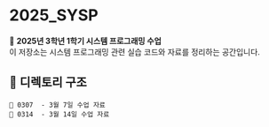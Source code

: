 # 2025_SYSP

🚀 **2025년 3학년 1학기 시스템 프로그래밍 수업**  
이 저장소는 시스템 프로그래밍 관련 실습 코드와 자료를 정리하는 공간입니다.

## 📂 디렉토리 구조
```
📁 0307  - 3월 7일 수업 자료
📁 0314  - 3월 14일 수업 자료
```
